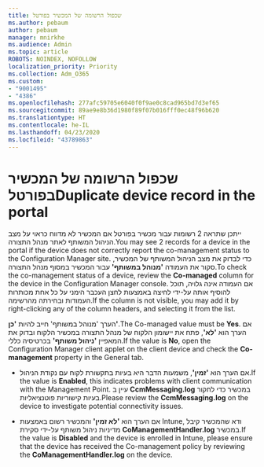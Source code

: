 ```yaml
---
title: שכפול הרשומה של המכשיר בפורטל
ms.author: pebaum
author: pebaum
manager: mnirkhe
ms.audience: Admin
ms.topic: article
ROBOTS: NOINDEX, NOFOLLOW
localization_priority: Priority
ms.collection: Adm_O365
ms.custom:
- "9001495"
- "4386"
ms.openlocfilehash: 277afc59705e6040f0f9ae0c8cad965bd7d3ef65
ms.sourcegitcommit: 89ae9e8b36d1980f89f07b016fff0ec48f96b620
ms.translationtype: HT
ms.contentlocale: he-IL
ms.lasthandoff: 04/23/2020
ms.locfileid: "43789863"
---
```

# <a name="duplicate-device-record-in-the-portal"></a><span data-ttu-id="30886-102">שכפול הרשומה של המכשיר בפורטל</span><span class="sxs-lookup"><span data-stu-id="30886-102">Duplicate device record in the portal</span></span>

<span data-ttu-id="30886-103">ייתכן שתראה 2 רשומות עבור מכשיר בפורטל אם המכשיר לא מדווח כראוי על מצב הניהול המשותף לאתר מנהל התצורה.</span><span class="sxs-lookup"><span data-stu-id="30886-103">You may see 2 records for a device in the portal if the device does not correctly report the co-management status to the Configuration Manager site.</span></span> <span data-ttu-id="30886-104">כדי לבדוק את מצב הניהול המשותף של המכשיר, סקור את העמודה **'מנוהל במשותף'** עבור המכשיר במסוף מנהל התצורה.</span><span class="sxs-lookup"><span data-stu-id="30886-104">To check the co-management status of a device, review the **Co-managed** column for the device in the Configuration Manager console.</span></span> <span data-ttu-id="30886-105">אם העמודה אינה גלויה, תוכל להוסיף אותה על-ידי לחיצה באמצעות לחצן העכבר הימני על כל אחת מכותרות העמודות ובחירתה מהרשימה.</span><span class="sxs-lookup"><span data-stu-id="30886-105">If the column is not visible, you may add it by right-clicking any of the column headers, and selecting it from the list.</span></span>

<span data-ttu-id="30886-106">הערך 'מנוהל במשותף' חייב להיות **'כן'**.</span><span class="sxs-lookup"><span data-stu-id="30886-106">The Co-managed value must be **Yes**.</span></span> <span data-ttu-id="30886-107">אם הערך הוא **'לא'**, פתח את יישומון הלקוח של מנהל התצורה במכשיר הלקוח ובדוק את המאפיין **'ניהול משותף'** בכרטיסיה כללי.</span><span class="sxs-lookup"><span data-stu-id="30886-107">If the value is **No**, open the Configuration Manager client applet on the client device and check the **Co-management** property in the General tab.</span></span>

- <span data-ttu-id="30886-108">אם הערך הוא **'זמין'**, משמעות הדבר היא בעיות בתקשורת לקוח עם נקודת הניהול.</span><span class="sxs-lookup"><span data-stu-id="30886-108">If the value is **Enabled**, this indicates problems with client communication with the Management Point.</span></span> <span data-ttu-id="30886-109">עיין ב **CcmMessaging.log** במכשיר כדי לחקור בעיות קישוריות פוטנציאליות.</span><span class="sxs-lookup"><span data-stu-id="30886-109">Please review the **CcmMessaging.log** on the device to investigate potential connectivity issues.</span></span>

- <span data-ttu-id="30886-110">אם הערך הוא **'לא זמין'** והמכשיר רשום באמצעות Intune, ודא שהמכשיר קיבל מדיניות ניהול משותף על-ידי סקירת **CoManagementHandler.log** במכשיר.</span><span class="sxs-lookup"><span data-stu-id="30886-110">If the value is **Disabled** and the device is enrolled in Intune, please ensure that the device has received the Co-management policy by reviewing the **CoManagementHandler.log** on the device.</span></span>
